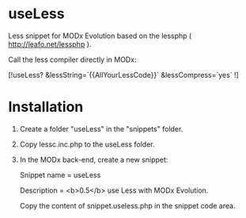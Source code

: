 useLess
=======

Less snippet for MODx Evolution based on the lessphp ( http://leafo.net/lessphp ).

Call the less compiler directly in MODx:

[!useLess? &lessString=&#96;{{AllYourLessCode}}&#96; &lessCompress=&#96;yes&#96; !]


Installation
============

1. Create a folder "useLess" in the "snippets" folder.

2. Copy lessc.inc.php to the useLess folder.

3. In the MODx back-end, create a new snippet:

   Snippet name = useLess

   Description = &lt;b&gt;0.5&lt;/b&gt; use Less with MODx Evolution.

   Copy the content of snippet.useless.php in the snippet code area.


